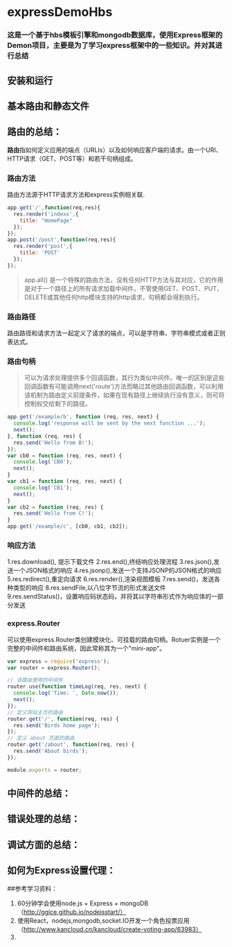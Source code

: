 # expressDemoHbs
### 这是一个基于hbs模板引擎和mongodb数据库，使用Express框架的Demon项目，主要是为了学习express框架中的一些知识。并对其进行总结

## 安装和运行

## 基本路由和静态文件

## 路由的总结：
**路由**指如何定义应用的端点（URLIs）以及如何响应客户端的请求。由一个URI、HTTP请求（GET、POST等）和若干句柄组成。

### 路由方法
路由方法源于HTTP请求方法和express实例相关联.
```javascript
app.get('/',function(req,res){
  res.render('indexx',{
    title: "HomePage"
  });
});
app.post('/post',function(req,res){
  res.render('post',{
    title: 'POST'
  });
});
```
> app.all() 是一个特殊的路由方法，没有任何HTTP方法与其对应，它的作用是对于一个路径上的所有请求加载中间件。不管使用GET、POST、PUT、DELETE或其他任何http模块支持的http请求，句柄都会得到执行。

### 路由路径

路由路径和请求方法一起定义了请求的端点，可以是字符串、字符串模式或者正则表达式。

### 路由句柄
> 可以为请求处理提供多个回调函数，其行为类似中间件。唯一的区别是这些回调函数有可能调用next('route')方法而略过其他路由回调函数，可以利用该机制为路由定义前提条件，如果在现有路径上继续执行没有意义，则可将控制权交给剩下的路径。
```javascript
app.get('/example/b', function (req, res, next) {
  console.log('response will be sent by the next function ...');
  next();
}, function (req, res) {
  res.send('Hello from B!');
});
var cb0 = function (req, res, next) {
  console.log('CB0');
  next();
}
var cb1 = function (req, res, next) {
  console.log('CB1');
  next();
}
var cb2 = function (req, res) {
  res.send('Hello from C!');
}
app.get('/example/c', [cb0, cb1, cb2]);
```

### 响应方法
1.res.download(), 提示下载文件
2.res.end(),终结响应处理流程
3.res.json(),发送一个JSON格式的响应
4.res.jsonp(),发送一个支持JSONP的JSON格式的响应
5.res.redirect(),重定向请求
6.res.render(),渲染视图模板
7.res.send()，发送各种类型的响应
8.res.sendFile,以八位字节流的形式发送文件
9.res.sendStatus()，设置响应码状态码，并将其以字符串形式作为响应体的一部分发送

### express.Router
可以使用express.Router类创建模块化、可挂载的路由句柄。Rotuer实例是一个完整的中间件和路由系统，因此常称其为一个"mini-app"。
```javascript
var express = require('express');
var router = express.Router();

// 该路由使用的中间件
router.use(function timeLog(req, res, next) {
  console.log('Time: ', Date.now());
  next();
});
// 定义网站主页的路由
router.get('/', function(req, res) {
  res.send('Birds home page');
});
// 定义 about 页面的路由
router.get('/about', function(req, res) {
  res.send('About birds');
});

module.exports = router;
```


## 中间件的总结：

## 错误处理的总结：

## 调试方面的总结：

## 如何为Express设置代理：






##参考学习资料：
1. 60分钟学会使用node.js + Express + mongoDB （http://ggice.github.io/nodejsstart/）
2. 使用React，nodejs,mongodb,socket.IO开发一个角色投票应用（http://www.kancloud.cn/kancloud/create-voting-app/63983）
2. 
